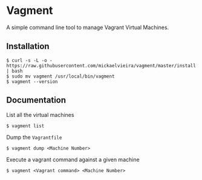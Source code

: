 # Vagment

A simple command line tool to manage Vagrant Virtual Machines.

## Installation

```
$ curl -s -L -o - https://raw.githubusercontent.com/mickaelvieira/vagment/master/install | bash
$ sudo mv vagment /usr/local/bin/vagment
$ vagment --version
```

## Documentation

List all the virtual machines

```
$ vagment list
```

Dump the `Vagrantfile`

```
$ vagment dump <Machine Number>
```

Execute a vagrant command against a given machine

```
$ vagment <Vagrant command> <Machine Number>
```
